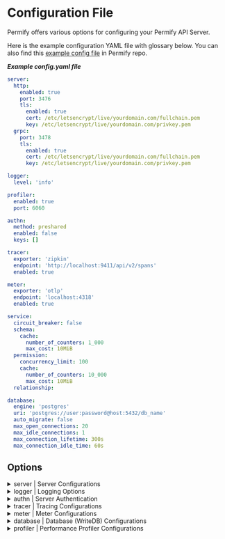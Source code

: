 # Configuration File

Permify offers various options for configuring your Permify API Server. 

Here is the example configuration YAML file with glossary below. You can also find this [example config file](https://github.com/adminium/permify/blob/master/example.config.yaml) in Permify repo.

***Example config.yaml file***

```yaml
server:
  http:
    enabled: true
    port: 3476
    tls:
      enabled: true
      cert: /etc/letsencrypt/live/yourdomain.com/fullchain.pem
      key: /etc/letsencrypt/live/yourdomain.com/privkey.pem
  grpc:
    port: 3478
    tls:
      enabled: true
      cert: /etc/letsencrypt/live/yourdomain.com/fullchain.pem
      key: /etc/letsencrypt/live/yourdomain.com/privkey.pem

logger:
  level: 'info'

profiler:
  enabled: true
  port: 6060

authn:
  method: preshared
  enabled: false
  keys: []

tracer:
  exporter: 'zipkin'
  endpoint: 'http://localhost:9411/api/v2/spans'
  enabled: true

meter:
  exporter: 'otlp'
  endpoint: 'localhost:4318'
  enabled: true

service:
  circuit_breaker: false
  schema:
    cache:
      number_of_counters: 1_000
      max_cost: 10MiB
  permission:
    concurrency_limit: 100
    cache:
      number_of_counters: 10_000
      max_cost: 10MiB
  relationship:

database:
  engine: 'postgres'
  uri: 'postgres://user:password@host:5432/db_name'
  auto_migrate: false
  max_open_connections: 20
  max_idle_connections: 1
  max_connection_lifetime: 300s
  max_connection_idle_time: 60s
```

## Options

<details><summary>server | Server Configurations</summary>
<p>

#### Definition
Server options to run Permify. (`grpc` and `http` available for now.)

#### Structure
```
├── server
    ├── (`grpc` or `http`)
    │   ├── enabled
    │   ├── port
    │   └── tls
    │       ├── enabled
    │       ├── cert
    │       └── key
```

#### Glossary

| Required | Argument | Default | Description |
|----------|----------|---------|---------|
| [x]   | [ server_type ] | - | server option type can either be `grpc` or `http`.
| [ ]   | enabled (for server type) | true | switch option for server.  |
| [x]   | port | - | port that server run on.
| [x]   | tls | - | transport layer security options. |
| [ ]   | enabled (for tls) | false | switch option for tls  |
| [ ]   | cert | - | tls certificate path.  |
| [ ]   | key | - | tls key pat  |

</p>
</details>

<details><summary>logger | Logging Options</summary>
<p>

#### Definition
Real time logs of authorization. Permify uses [zerolog] as a logger.

[zerolog]: https://github.com/rs/zerolog

#### Structure
```
├── logger
    ├── level
```

#### Glossary

| Required | Argument | Default | Description |
|----------|----------|---------|---------|
| [x]   | level  | info | logger levels: `error`, `warn`, `info` , `debug`

</p>
</details>

<details><summary>authn | Server Authentication</summary>
<p>

#### Definition

You can choose to authenticate users to interact with Permify API.

There are 2 authentication method you can choose: 

* [Pre Shared Keys](#pre-shared-keys)
* [OpenID Connect](#openid-connect)

#### Pre Shared Keys

On this method, you must provide a pre shared keys in order to identify yourself.

#### Structure
```
├── authn
|   ├── method
|   ├── enabled
|   ├── keys
```

#### Glossary

| Required | Argument | Default | Description |
|----------|----------|---------|---------|
| [x]   | method | - | Authentication method can be either `oidc` or `preshared`.
| [ ]   | enabled | true | switch option authentication config  |
| [x]   | keys | - | Private key/keys for server authentication. Permify does not provide this key, so it must be generated by the users.

#### OpenID Connect

Permify supports OpenID Connect (OIDC). OIDC provides an identity layer on top of OAuth 2.0 to address the shortcomings of using OAuth 2.0 for establishing identity. 

With this authentication method, you be able to integrate your existing Identity Provider (IDP) to validate JSON Web Tokens (JWTs) using JSON Web Keys (JWKs). By doing so, only trusted tokens from the IDP will be accepted for authentication.

#### Structure
```
├── authn
|   ├── method
|   ├── enabled
|   ├── client-id
|   ├── issuer
```

#### Glossary

| Required | Argument | Default | Description |
|----------|----------|---------|---------|
| [x]   | method | - | Authentication method can be either `oidc` or `preshared`.
| [ ]   | enabled | false | switch option authentication config  |
| [x]   | client_id | - | This is the client ID of the application you're developing. It is a unique identifier that is assigned to your application by the OpenID Connect provider, and it should be included in the JWTs that are issued by the provider.
| [x]   | issuer | - | This is the URL of the provider that is responsible for authenticating users. You will use this URL to discover information about the provider in step 1 of the authentication process. |


</p>
</details>


<details><summary>tracer | Tracing Configurations</summary>
<p>

#### Definition
Permify integrated with [jaeger] , [signoz] and [zipkin] tacing tools to analyze performance and behavior of your authorization when using Permify.
#### Structure
```
├── tracer
|   ├── exporter
|   ├── endpoint
|   ├── enabled
```

#### Glossary

| Required | Argument | Default | Description |
|----------|----------|---------|---------|
| [x]   | exporter | - | Tracer exporter, the options are `jaeger`, `signoz` and `zipkin`
| [x]   | endpoint | - | export uri for tracing data.  |
| [ ]   | enabled | false | switch option for tracing. 

</p>
</details>

<details><summary>meter | Meter Configurations</summary>
<p>

#### Definition
Configuration for observing metrics; check count, cache check count and session information; Permify version, hostname, os, arch. 

#### Structure
```
├── meter
|   ├── exporter
|   ├── endpoint
|   ├── enabled
```

#### Glossary

| Required | Argument | Default | Description |
|----------|----------|---------|---------|
| [x]   | exporter | - | [otpl](https://opentelemetry.io/docs/collector/) is default.
| [x]   | endpoint | - | export uri for metric observation  |
| [ ]   | enabled | true |  switch option for meter tracing.

</p>
</details>

<details><summary>database | Database (WriteDB) Configurations</summary>
<p>

#### Definition
Configurations for the database that points out where your want to store your authorization data (relation tuples, audits, decision logs, authorization model) 

#### Structure
```
├── database
|   ├── engine
|   ├── uri
|   ├── auto_migrate
|   ├── max_open_connections
|   ├── max_idle_connections
|   ├── max_connection_lifetime
|   ├── max_connection_idle_time
```

#### Glossary

| Required | Argument | Default | Description |
|----------|----------|---------|---------|
| [x]   | engine | memory | Data source. Permify supports **PostgreSQL**(`'postgres'`) for now. Contact with us for your preferred database.  
| [x]   | uri | - | Uri of your data source.  |
| [ ]   | auto_migrate | true |  When its configured as false migrating flow won't work 
| [ ]   | max_open_connections | 20 | Configuration parameter determines the maximum number of concurrent connections to the database that are allowed. 
| [ ]   | max_idle_connections | 1 |  Determines the maximum number of idle connections that can be held in the connection pool.
| [ ]   | max_connection_lifetime | 300s | Determines the maximum lifetime of a connection in seconds.
| [ ]   | max_connection_idle_time | 60s | Determines the maximum time in seconds that a connection can remain idle before it is closed.

</p>
</details>

<details><summary>profiler | Performance Profiler Configurations</summary>
<p>

#### Definition
pprof is a performance profiler for Go programs. It allows developers to analyze and understand the performance characteristics of their code by generating detailed profiles of program execution
#### Structure
```
├── meter
|   ├── enabled
|   ├── port
```

#### Glossary

| Required | Argument | Default | Description |
|----------|----------|---------|---------|
| [ ]   | enabled | true |  switch option for profiler.
| [x]   | port | - | port that profiler runs on *(default: 6060)*  |

</p>
</details>

[jaeger]: https://www.jaegertracing.io/
[zipkin]: https://zipkin.io/
[signoz]: https://signoz.io/
